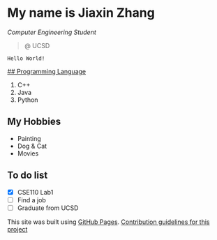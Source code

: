 # My name is Jiaxin Zhang
*Computer Engineering Student*
> @ UCSD
``` 
Hello World!
```

[## Programming Language](https://pages.github.com/)
1. C++ 
2. Java
3. Python

## My Hobbies
- Painting
- Dog & Cat
- Movies

## To do list
- [x] CSE110 Lab1
- [ ] Find a job
- [ ] Graduate from UCSD

This site was built using [GitHub Pages](https://pages.github.com/).
[Contribution guidelines for this project](/command.png)
